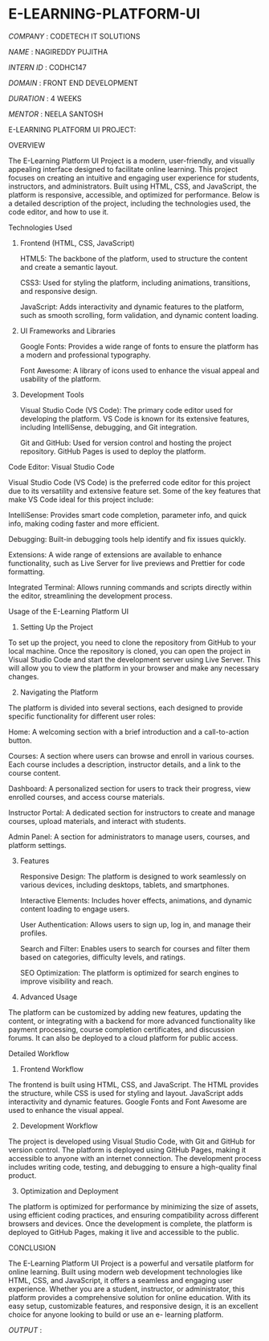 # E-LEARNING-PLATFORM-UI

*COMPANY*   : CODETECH IT SOLUTIONS

*NAME*      : NAGIREDDY PUJITHA

*INTERN ID* : CODHC147

*DOMAIN*    : FRONT END DEVELOPMENT

*DURATION*  : 4 WEEKS

*MENTOR*    : NEELA SANTOSH

E-LEARNING PLATFORM UI PROJECT:

OVERVIEW

The E-Learning Platform UI Project is a modern, user-friendly, and visually appealing interface designed to facilitate online learning. This project focuses on 
creating an intuitive and engaging user experience for students, instructors, and administrators. Built using HTML, CSS, and JavaScript, the platform is responsive, 
accessible, and optimized for performance. Below is a detailed description of the project, including the technologies used, the code editor, and how to use it.

Technologies Used

1. Frontend (HTML, CSS, JavaScript)

    HTML5: The backbone of the platform, used to structure the content and create a semantic layout.

    CSS3: Used for styling the platform, including animations, transitions, and responsive design.

    JavaScript: Adds interactivity and dynamic features to the platform, such as smooth scrolling, form validation, and dynamic content loading.

2. UI Frameworks and Libraries

    Google Fonts: Provides a wide range of fonts to ensure the platform has a modern and professional typography.

    Font Awesome: A library of icons used to enhance the visual appeal and usability of the platform.

3. Development Tools

    Visual Studio Code (VS Code): The primary code editor used for developing the platform. VS Code is known for its extensive features, including IntelliSense,
debugging, and Git integration.

    Git and GitHub: Used for version control and hosting the project repository. GitHub Pages is used to deploy the platform.

Code Editor: Visual Studio Code

Visual Studio Code (VS Code) is the preferred code editor for this project due to its versatility and extensive feature set. Some of the key features that make VS 
Code ideal for this project include:

  IntelliSense: Provides smart code completion, parameter info, and quick info, making coding faster and more efficient.

  Debugging: Built-in debugging tools help identify and fix issues quickly.

  Extensions: A wide range of extensions are available to enhance functionality, such as Live Server for live previews and Prettier for code formatting.

  Integrated Terminal: Allows running commands and scripts directly within the editor, streamlining the development process.

Usage of the E-Learning Platform UI

1. Setting Up the Project

To set up the project, you need to clone the repository from GitHub to your local machine. Once the repository is cloned, you can open the project in Visual Studio 
Code and start the development server using Live Server. This will allow you to view the platform in your browser and make any necessary changes.

2. Navigating the Platform

The platform is divided into several sections, each designed to provide specific functionality for different user roles:

  Home: A welcoming section with a brief introduction and a call-to-action button.

  Courses: A section where users can browse and enroll in various courses. Each course includes a description, instructor details, and a link to the course content.

  Dashboard: A personalized section for users to track their progress, view enrolled courses, and access course materials.

  Instructor Portal: A dedicated section for instructors to create and manage courses, upload materials, and interact with students.

  Admin Panel: A section for administrators to manage users, courses, and platform settings.

3. Features

    Responsive Design: The platform is designed to work seamlessly on various devices, including desktops, tablets, and smartphones.

    Interactive Elements: Includes hover effects, animations, and dynamic content loading to engage users.

    User Authentication: Allows users to sign up, log in, and manage their profiles.

    Search and Filter: Enables users to search for courses and filter them based on categories, difficulty levels, and ratings.

    SEO Optimization: The platform is optimized for search engines to improve visibility and reach.

4. Advanced Usage

The platform can be customized by adding new features, updating the content, or integrating with a backend for more advanced functionality like payment processing, 
course completion certificates, and discussion forums. It can also be deployed to a cloud platform for public access.

Detailed Workflow

1. Frontend Workflow

The frontend is built using HTML, CSS, and JavaScript. The HTML provides the structure, while CSS is used for styling and layout. JavaScript adds interactivity and 
dynamic features. Google Fonts and Font Awesome are used to enhance the visual appeal.

2. Development Workflow

The project is developed using Visual Studio Code, with Git and GitHub for version control. The platform is deployed using GitHub Pages, making it accessible to 
anyone with an internet connection. The development process includes writing code, testing, and debugging to ensure a high-quality final product.

3. Optimization and Deployment

The platform is optimized for performance by minimizing the size of assets, using efficient coding practices, and ensuring compatibility across different browsers 
and devices. Once the development is complete, the platform is deployed to GitHub Pages, making it live and accessible to the public.

CONCLUSION

The E-Learning Platform UI Project is a powerful and versatile platform for online learning. Built using modern web development technologies like HTML, CSS, and 
JavaScript, it offers a seamless and engaging user experience. Whether you are a student, instructor, or administrator, this platform provides a comprehensive 
solution for online education. With its easy setup, customizable features, and responsive design, it is an excellent choice for anyone looking to build or use an e-
learning platform.

*OUTPUT* :

